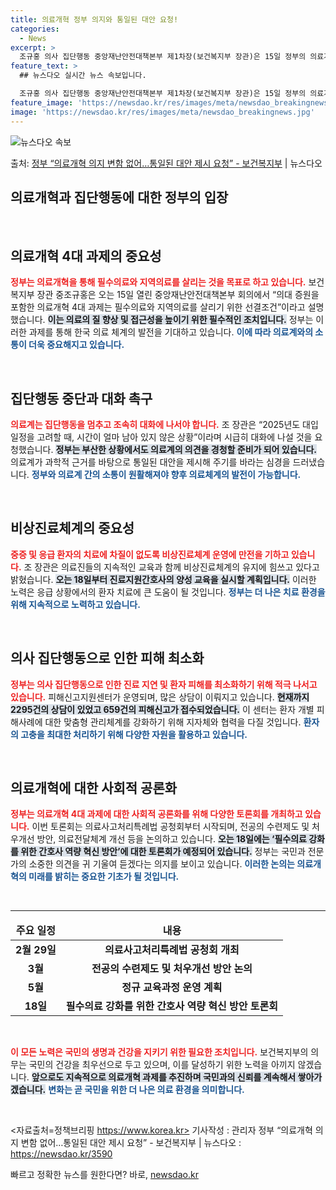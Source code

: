 ```yaml
---
title: 의료개혁 정부 의지와 통일된 대안 요청!
categories:
  - News
excerpt: >
  조규홍 의사 집단행동 중앙재난안전대책본부 제1차장(보건복지부 장관)은 15일 정부의 의료개혁 의지에는 변함 …
feature_text: >
  ## 뉴스다오 실시간 뉴스 속보입니다.

  조규홍 의사 집단행동 중앙재난안전대책본부 제1차장(보건복지부 장관)은 15일 정부의 의료개혁 의지에는 변함 …
feature_image: 'https://newsdao.kr/res/images/meta/newsdao_breakingnews.jpg'
image: 'https://newsdao.kr/res/images/meta/newsdao_breakingnews.jpg'
---
```


![뉴스다오 속보](https://newsdao.kr/res/images/meta/newsdao_breakingnews.jpg)

<p>출처: <a href="https://newsdao.kr/3590" rel="dofollow">정부 “의료개혁 의지 변함 없어…통일된 대안 제시 요청” - 보건복지부</a> | 뉴스다오</p>

<h2 data-ke-size="size26">의료개혁과 집단행동에 대한 정부의 입장</h2>

<p data-ke-size="size16">&nbsp;</p>

<h2 data-ke-size="size26">의료개혁 4대 과제의 중요성</h2>

<b><span style="color: #ee2323;">정부는 의료개혁을 통해 필수의료와 지역의료를 살리는 것을 목표로 하고 있습니다.</span></b> 보건복지부 장관 중조규홍은 오는 15일 열린 중앙재난안전대책본부 회의에서 “의대 증원을 포함한 의료개혁 4대 과제는 필수의료와 지역의료를 살리기 위한 선결조건”이라고 설명했습니다. <b><span style="background-color: #21538527;">이는 의료의 질 향상 및 접근성을 높이기 위한 필수적인 조치입니다.</span></b> 정부는 이러한 과제를 통해 한국 의료 체계의 발전을 기대하고 있습니다. <b><span style="color: #1a5490;">이에 따라 의료계와의 소통이 더욱 중요해지고 있습니다.</span></b>

<p data-ke-size="size16">&nbsp;</p>

<h2 data-ke-size="size26">집단행동 중단과 대화 촉구</h2>

<b><span style="color: #ee2323;">의료계는 집단행동을 멈추고 조속히 대화에 나서야 합니다.</span></b> 조 장관은 “2025년도 대입 일정을 고려할 때, 시간이 얼마 남아 있지 않은 상황”이라며 시급히 대화에 나설 것을 요청했습니다. <b><span style="background-color: #21538527;">정부는 부산한 상황에서도 의료계의 의견을 경청할 준비가 되어 있습니다.</span></b> 의료계가 과학적 근거를 바탕으로 통일된 대안을 제시해 주기를 바라는 심경을 드러냈습니다. <b><span style="color: #1a5490;">정부와 의료계 간의 소통이 원활해져야 향후 의료체계의 발전이 가능합니다.</span></b>

<p data-ke-size="size16">&nbsp;</p>

<h2 data-ke-size="size26">비상진료체계의 중요성</h2>

<b><span style="color: #ee2323;">중증 및 응급 환자의 치료에 차질이 없도록 비상진료체계 운영에 만전을 기하고 있습니다.</span></b> 조 장관은 의료진들의 지속적인 교육과 함께 비상진료체계의 유지에 힘쓰고 있다고 밝혔습니다. <b><span style="background-color: #21538527;"> 오는 18일부터 진료지원간호사의 양성 교육을 실시할 계획입니다.</span></b> 이러한 노력은 응급 상황에서의 환자 치료에 큰 도움이 될 것입니다. <b><span style="color: #1a5490;">정부는 더 나은 치료 환경을 위해 지속적으로 노력하고 있습니다.</span></b>

<p data-ke-size="size16">&nbsp;</p>

<h2 data-ke-size="size26">의사 집단행동으로 인한 피해 최소화</h2>

<b><span style="color: #ee2323;">정부는 의사 집단행동으로 인한 진료 지연 및 환자 피해를 최소화하기 위해 적극 나서고 있습니다.</span></b> 피해신고지원센터가 운영되며, 많은 상담이 이뤄지고 있습니다. <b><span style="background-color: #21538527;">현재까지 2295건의 상담이 있었고 659건의 피해신고가 접수되었습니다.</span></b> 이 센터는 환자 개별 피해사례에 대한 맞춤형 관리체계를 강화하기 위해 지자체와 협력을 다질 것입니다. <b><span style="color: #1a5490;">환자의 고충을 최대한 처리하기 위해 다양한 자원을 활용하고 있습니다.</span></b>

<p data-ke-size="size16">&nbsp;</p>

<h2 data-ke-size="size26">의료개혁에 대한 사회적 공론화</h2>

<b><span style="color: #ee2323;">정부는 의료개혁 4대 과제에 대한 사회적 공론화를 위해 다양한 토론회를 개최하고 있습니다.</span></b> 이번 토론회는 의료사고처리특례법 공청회부터 시작되며, 전공의 수련제도 및 처우개선 방안, 의료전달체계 개선 등을 논의하고 있습니다. <b><span style="background-color: #21538527;">오는 18일에는 ‘필수의료 강화를 위한 간호사 역량 혁신 방안’에 대한 토론회가 예정되어 있습니다.</span></b> 정부는 국민과 전문가의 소중한 의견을 귀 기울여 듣겠다는 의지를 보이고 있습니다. <b><span style="color: #1a5490;">이러한 논의는 의료개혁의 미래를 밝히는 중요한 기초가 될 것입니다.</span></b>

<p data-ke-size="size16">&nbsp;</p>

<hr />

<table>
  <thead>
    <tr>
      <td style="text-align: center; height: 17px;"><b>주요 일정</b></td>
      <td style="text-align: center; height: 17px;"><b>내용</b></td>
    </tr>
  </thead>
  <tbody>
    <tr>
      <td style="text-align: center; height: 17px;"><b>2월 29일</b></td>
      <td style="text-align: center; height: 17px;"><b>의료사고처리특례법 공청회 개최</b></td>
    </tr>
    <tr>
      <td style="text-align: center; height: 17px;"><b>3월</b></td>
      <td style="text-align: center; height: 17px;"><b>전공의 수련제도 및 처우개선 방안 논의</b></td>
    </tr>
    <tr>
      <td style="text-align: center; height: 17px;"><b>5월</b></td>
      <td style="text-align: center; height: 17px;"><b>정규 교육과정 운영 계획</b></td>
    </tr>
    <tr>
      <td style="text-align: center; height: 17px;"><b>18일</b></td>
      <td style="text-align: center; height: 17px;"><b>필수의료 강화를 위한 간호사 역량 혁신 방안 토론회</b></td>
    </tr>
  </tbody>
</table>

<p data-ke-size="size16">&nbsp;</p>

<b><span style="color: #ee2323;">이 모든 노력은 국민의 생명과 건강을 지키기 위한 필요한 조치입니다.</span></b> 보건복지부의 의무는 국민의 건강을 최우선으로 두고 있으며, 이를 달성하기 위한 노력을 아끼지 않겠습니다. <b><span style="background-color: #21538527;">앞으로도 지속적으로 의료개혁 과제를 추진하며 국민과의 신뢰를 계속해서 쌓아가겠습니다.</span></b> <b><span style="color: #1a5490;">변화는 곧 국민을 위한 더 나은 의료 환경을 의미합니다.</span></b> 

<p data-ke-size="size16">&nbsp;</p>

<자료출처=정책브리핑 https://www.korea.kr>
기사작성 : 관리자 정부 “의료개혁 의지 변함 없어…통일된 대안 제시 요청” - 보건복지부 | 뉴스다오  : https://newsdao.kr/3590 

빠르고 정확한 뉴스를 원한다면? 바로, <a href="https://newsdao.kr" rel="dofollow">newsdao.kr</a>


